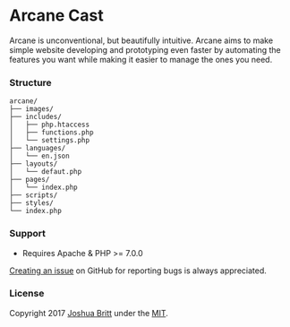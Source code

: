 # Arcane Cast

Arcane is unconventional, but beautifully intuitive. Arcane aims to make simple website developing and prototyping even faster by automating the features you want while making it easier to manage the ones you need.

### Structure

```
arcane/
├── images/
├── includes/
│   ├── php.htaccess
│   ├── functions.php
│   └── settings.php
├── languages/
│   └── en.json
├── layouts/
│   └── defaut.php
├── pages/
│   └── index.php
├── scripts/
├── styles/
└── index.php
```

### Support

- Requires Apache & PHP >= 7.0.0

[Creating an issue](https://github.com/databute/databute/issues) on GitHub for reporting bugs is always appreciated.

### License

Copyright 2017 [Joshua Britt](https://github.com/capachow) under the [MIT](LICENSE.md).